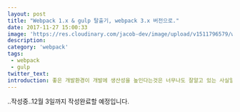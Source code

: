 ```yaml
---
layout: post
title: "Webpack 1.x & gulp 탈출기, webpack 3.x 버전으로."
date: 2017-11-27 15:00:33
image: 'https://res.cloudinary.com/jacob-dev/image/upload/v1511796579/webpack.png'
description:
category: 'webpack'
tags:
 - webpack
 - gulp
twitter_text:
introduction: 좋은 개발환경이 개발에 생산성을 높인다는것은 너무나도 잘알고 있는 사실일 겁니다. 여기 문제가 많은 개발환경이 있습니다. 이 문제아의 구조와 동작원리에 대해서 설명함으로 인해 문제를 찾을것입니다. 그리고 개선되는 보일러 플레이트 코드를 보게 될것 입니다. 
---
```


..작성중..12월 3일까지 작성완료할 예정입니다.

